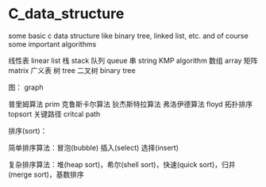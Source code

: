 # C_data_structure
some basic c data structure like binary tree, linked list, etc.
and of course some important algorithms

线性表 linear list
栈 stack
队列 queue
串 string 
KMP algorithm
数组 array
矩阵 matrix
广义表
树 tree
二叉树 binary tree

图： graph

普里姆算法 prim
克鲁斯卡尔算法
狄杰斯特拉算法
弗洛伊德算法 floyd
拓扑排序 topsort
关键路径 critcal path

排序(sort)：

简单排序算法：冒泡(bubble) 插入(select) 选择(insert)

复杂排序算法：堆(heap sort)，希尔(shell sort)，快速(quick sort)，归并(merge sort)，基数排序
